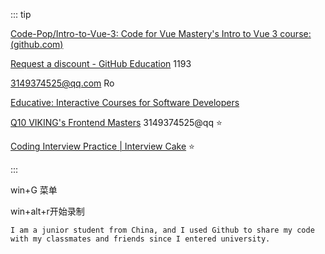 ::: tip

[Code-Pop/Intro-to-Vue-3: Code for Vue Mastery's Intro to Vue 3 course: (github.com)](https://github.com/Code-Pop/Intro-to-Vue-3)

[Request a discount - GitHub Education](https://education.github.com/discount_requests/student_application) 1193

3149374525@qq.com Ro

[Educative: Interactive Courses for Software Developers](https://www.educative.io/learn)

[Q10 VIKING's Frontend Masters](https://frontendmasters.com/dashboard/) 3149374525@qq :star:

[Coding Interview Practice | Interview Cake](https://www.interviewcake.com/table-of-contents) :star:

:::



win+G 菜单

win+alt+r开始录制



```
I am a junior student from China, and I used Github to share my code with my classmates and friends since I entered university.
```

